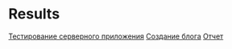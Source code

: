 # Results

[Тестирование серверного приложения](https://github.com/GossJS/server-testing-intro-task-BukirevaLiudmila)
[Создание блога](https://github.com/BukirevaLiudmila/blogApp)
[Отчет](https://docs.google.com/presentation/d/1QMRzNxF6SuqyWsGB_mksEpnfI4HASsgLv4YTe1rKzV8/edit?usp=sharing)
